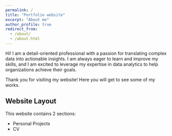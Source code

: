 ```yaml
---
permalink: /
title: "Portfolio website"
excerpt: "About me"
author_profile: true
redirect_from: 
  - /about/
  - /about.html
---
```


Hi! I am a detail-oriented professional with a passion for translating complex data into actionable insights. I am always eager to learn and improve my skills, and I am excited to leverage my expertise in data analytics to help organizations achieve their goals.

Thank you for visiting my website! Here you will get to see some of my works.

Website Layout
------
This website contains 2 sections:
* Personal Projects
* CV

